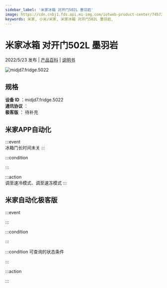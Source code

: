 ```yaml
---
sidebar_label: '米家冰箱 对开门502L 墨羽岩'
image: https://cdn.cnbj1.fds.api.mi-img.com/iotweb-product-center/745727276a747ab1f9414333c30d65f0_1649213744697.png?GalaxyAccessKeyId=AKVGLQWBOVIRQ3XLEW&Expires=9223372036854775807&Signature=48SVh7ukmSzgs8XZ9E2baqTF8OI=
keywords: 米家, 小米/米家, 米家冰箱 对开门502L 墨羽岩, 
---
```

# 米家冰箱 对开门502L 墨羽岩

2022/5/23 发布 | [产品百科](https://home.mi.com/webapp/content/baike/product/index.html?model=midjd7.fridge.5022/) | [说明书](https://home.mi.com/views/introduction.html?model=midjd7.fridge.5022&region=cn)

![midjd7.fridge.5022](https://cdn.cnbj1.fds.api.mi-img.com/iotweb-product-center/745727276a747ab1f9414333c30d65f0_1649213744697.png?GalaxyAccessKeyId=AKVGLQWBOVIRQ3XLEW&Expires=9223372036854775807&Signature=48SVh7ukmSzgs8XZ9E2baqTF8OI=)

## 规格  
> 
**设备 ID** ：midjd7.fridge.5022  
**通讯协议** ：  
**极客版**  ： 待补充 


## 米家APP自动化  

:::event  
冰箱门长时间未关
:::

:::condition  

:::

:::action   
调至速冷模式、调至速冻模式
:::

## 米家自动化极客版  

:::event  

:::

:::condition  

:::

:::condition 可查询的状态条件  

:::

:::action  

:::

        
